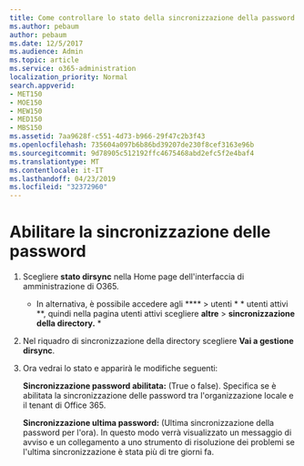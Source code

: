 ```yaml
---
title: Come controllare lo stato della sincronizzazione della password
ms.author: pebaum
author: pebaum
ms.date: 12/5/2017
ms.audience: Admin
ms.topic: article
ms.service: o365-administration
localization_priority: Normal
search.appverid:
- MET150
- MOE150
- MEW150
- MED150
- MBS150
ms.assetid: 7aa9628f-c551-4d73-b966-29f47c2b3f43
ms.openlocfilehash: 735604a097b6b86bd39207de230f8cef3163e96b
ms.sourcegitcommit: 9d78905c512192ffc4675468abd2efc5f2e4baf4
ms.translationtype: MT
ms.contentlocale: it-IT
ms.lasthandoff: 04/23/2019
ms.locfileid: "32372960"
---
```

# <a name="enable-password-sync"></a>Abilitare la sincronizzazione delle password

1.  Scegliere **stato dirsync** nella Home page dell'interfaccia di amministrazione di O365. 
    
     * In alternativa, è possibile accedere agli **** \> utenti * * utenti attivi **, quindi nella pagina utenti attivi scegliere **altre** \> **sincronizzazione della directory.** * 
    
2. Nel riquadro di sincronizzazione della directory scegliere **Vai a gestione dirsync**. 
    
3. Ora vedrai lo stato e apparirà le modifiche seguenti:
    
    **Sincronizzazione password abilitata:** (True o false). Specifica se è abilitata la sincronizzazione delle password tra l'organizzazione locale e il tenant di Office 365. 
    
    **Sincronizzazione ultima password:** (Ultima sincronizzazione della password per l'ora). In questo modo verrà visualizzato un messaggio di avviso e un collegamento a uno strumento di risoluzione dei problemi se l'ultima sincronizzazione è stata più di tre giorni fa. 
    

